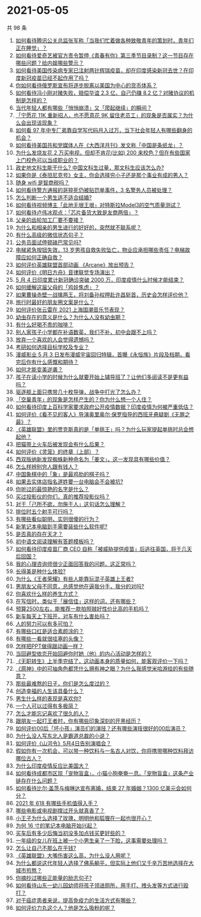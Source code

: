 # 2021-05-05

共 98 条

<!-- BEGIN -->
<!-- 最后更新时间 Wed May 05 2021 11:06:21 GMT+0800 (China Standard Time) -->

1. [如何看待腾讯公关总监张军称「当我们忙着做各种致敬青年的策划时，青年们正在睡觉」？](https://www.zhihu.com/question/457759935)
2. [如何看待爱奇艺被官方责令暂停《青春有你》第三季节目录制？这一节目存在哪些问题？给内娱哪些警示？](https://www.zhihu.com/question/457851906)
3. [如何看待美国传染病专家已注射两针辉瑞疫苗，却在印度感染新冠去世？在印度新冠疫苗已经不起作用了吗？](https://www.zhihu.com/question/457803433)
4. [你如何看待俄罗斯宣布将逐步脱离以美国为中心的货币体系？](https://www.zhihu.com/question/457750369)
5. [如何看待冯小刚对赌失败，赔偿华谊 2.3 亿，自己仍赚 8.2
   亿？对赌协议的机制是怎样的？](https://www.zhihu.com/question/457531244)
6. [当代年轻人都有哪些「悄悄崩溃」又「爬起继续」的瞬间？](https://www.zhihu.com/question/457125407)
7. [「宁愿花 11K 重新招人，也不愿意花 9K
   留住老员工」的现象是否属实？为什么会出现该现象？](https://www.zhihu.com/question/63878469)
8. [如何看 97
   年中专厂弟靠自学写代码月入过万，当下社会年轻人有哪些翻身的机会？](https://www.zhihu.com/question/457749433)
9. [如何看待美国共和党媒体人在《大西洋月刊》发文称「中国是条纸龙」？](https://www.zhihu.com/question/457843760)
10. [为什么发烧友花 2 万买电视，但却不肯花(比如) 200
    来校色？但在有些国家上门校色可以当成职业的？](https://www.zhihu.com/question/457647194)
11. [政史地文科生能干什么? 中国文科生过量，那文科生应该怎么办?](https://www.zhihu.com/question/455156955)
12. [如果你是《泰坦尼克号》女主，你会选择穷小子还是那个事业有成的男人？](https://www.zhihu.com/question/404721566)
13. [随身 wifi 是智商税吗？](https://www.zhihu.com/question/446103006)
14. [如何看待警方通报的哥猝死仍被贴罚单事件，3 名警务人员被处理？](https://www.zhihu.com/question/457851891)
15. [怎么判断一个男生适不适合结婚?](https://www.zhihu.com/question/374079870)
16. [如何看待视频博主「此地无垠王垠」对特斯拉Model3的空气质量测试？](https://www.zhihu.com/question/457805911)
17. [如何看待卢伟冰观点：「芯片备货大致是友商两倍」？](https://www.zhihu.com/question/457096949)
18. [父亲的齿轮加工厂要不要接？](https://www.zhihu.com/question/450893153)
19. [为什么和相亲的男生进行的好好的，突然就不联系呢？](https://www.zhihu.com/question/455019918)
20. [有什么高级的微信状态句子？](https://www.zhihu.com/question/440750252)
21. [公务员面试停顿磕巴常见吗?](https://www.zhihu.com/question/448057643)
22. [电梯紧急按钮失效，13
    岁男孩自救失败坠亡，物业应承担哪些责任？电梯故障应如何正确自救？](https://www.zhihu.com/question/457831377)
23. [如何评价英雄联盟首部动画 《Arcane》放出预告？](https://www.zhihu.com/question/457715264)
24. [如何评价《明日方舟》音律联觉专场演出？](https://www.zhihu.com/question/453242159)
25. [5 月 4 日印度累计新冠确诊突破 2000
    万，印度疫情什么时候才能结束？](https://www.zhihu.com/question/457761447)
26. [如何缓解这届父母的「鸡娃焦虑」？](https://www.zhihu.com/question/451871565)
27. [如果曹操赤壁一战擒两王，将刘备孙权押赴许昌斩首，历史会怎样评价他？](https://www.zhihu.com/question/456699039)
28. [旅行时最好的朋友圈文案是什么？](https://www.zhihu.com/question/429650998)
29. [如何评价张云雷在 2021 上海国潮音乐节表现？](https://www.zhihu.com/question/457677090)
30. [幼虫存在的意义是什么？为什么人没有幼虫期？](https://www.zhihu.com/question/264314462)
31. [有什么好喝不贵的咖啡？](https://www.zhihu.com/question/390644147)
32. [别人家孩子小学都在补语数英，我们不补，初中会跟不上吗？](https://www.zhihu.com/question/437581262)
33. [放弃一个喜欢的人会觉得遗憾吗？](https://www.zhihu.com/question/455878113)
34. [考研如何选择目标学校及专业？](https://www.zhihu.com/question/31000102)
35. [漫威影业 5 月 3
    日发布漫威宇宙回归特辑，首曝《永恒族》片段及档期，看完后你有什么感慨和期待？](https://www.zhihu.com/question/457703332)
36. [如何才能变美逆袭？](https://www.zhihu.com/question/52287991)
37. [孩子在读小学的时候为什么就要开始上辅导班了？让他们多阅读不是更有益吗？](https://www.zhihu.com/question/431156947)
38. [驱逐舰上面只携带几十枚导弹，战争中打光了怎么办？](https://www.zhihu.com/question/39027069)
39. [「空巢青年」的现象是怎样产生的？你为什么想一个人住？](https://www.zhihu.com/question/457137124)
40. [如何看待印度上百科学家要求政府公开疫情数据？印度疫情为何被严重低估？](https://www.zhihu.com/question/457757785)
41. [如何评价《看不见的客人》导演奥里奥尔·保罗指导的西班牙悬疑剧《无罪之最》？](https://www.zhihu.com/question/453388234)
42. [《英雄联盟》里的贾克斯真的是「单挑王」吗？为什么玩家提起单挑时总会想起他？](https://www.zhihu.com/question/457010220)
43. [把猫带上火车后被发现会有什么后果？](https://www.zhihu.com/question/265531373)
44. [如何评价《灵笼》的终章（上部）？](https://www.zhihu.com/question/457072944)
45. [西双版纳新发现蜘蛛新种命名为「姜文」，这一发现具有哪些价值？](https://www.zhihu.com/question/457371552)
46. [怎么样辨别穷人跟有钱人？](https://www.zhihu.com/question/349437220)
47. [中国象棋中的「象」是最鸡肋的棋子吗？](https://www.zhihu.com/question/39282356)
48. [如果去实体店指名道姓要一台电脑会不会被坑?](https://www.zhihu.com/question/449490091)
49. [你听过的最惊艳的名字是什么？](https://www.zhihu.com/question/265694919)
50. [买过投影仪的你们，真的推荐投影仪吗？](https://www.zhihu.com/question/437319206)
51. [对于「己所不欲，勿施于人」这句话怎么理解？](https://www.zhihu.com/question/25024061)
52. [排位时五个射手可行吗？](https://www.zhihu.com/question/457347115)
53. [有哪些看似聪明，实则很傻的行为？](https://www.zhihu.com/question/60864080)
54. [新笔记本电脑到手需要装些什么软件呢?](https://www.zhihu.com/question/369118255)
55. [是否真的存在天才？](https://www.zhihu.com/question/34054445)
56. [初中语文阅读理解有答题模板吗？](https://www.zhihu.com/question/330750610)
57. [如何看待印度疫苗厂商 CEO
    自称「被威胁提供疫苗」后逃往英国，将于几天后回国？](https://www.zhihu.com/question/457628956)
58. [我的心理咨询师很少正面回答我的问题，这正常吗？](https://www.zhihu.com/question/457615630)
59. [长得美是种什么体验?](https://www.zhihu.com/question/449683760)
60. [为什么《王者荣耀》有些人能靠玩混子英雄上王者?](https://www.zhihu.com/question/328458184)
61. [男朋友父母不同意，总感觉他在逼我分手，我分的对吗?](https://www.zhihu.com/question/455441259)
62. [你喜欢什么样的养生方式？](https://www.zhihu.com/question/456345968)
63. [在写信时，类似于「展信佳」这样的词，还有哪些？](https://www.zhihu.com/question/27590044)
64. [预算2500左右，能推荐一款拍照贼好性价比高的手机吗？](https://www.zhihu.com/question/452624562)
65. [新车每天上下班开，对车有什么害处吗？](https://www.zhihu.com/question/453386492)
66. [人的努力可以有多可怕？](https://www.zhihu.com/question/267094863)
67. [有哪些口红是适合素颜涂的？](https://www.zhihu.com/question/321097156)
68. [有哪些一看就很哇塞的头像？](https://www.zhihu.com/question/445718825)
69. [怎样把PPT做得跟动画一样？](https://www.zhihu.com/question/21539458)
70. [当回避型依恋开始回避你时她（他）的内心活动是怎样的？](https://www.zhihu.com/question/337217828)
71. [《无职转生》上半季完结了，这动画本身的质量如何，能客观评价一下吗？](https://www.zhihu.com/question/450611651)
72. [《原神》中的可抽角色都凭什么拥有神之眼？为什么我感觉米哈游给的有些随意？](https://www.zhihu.com/question/457648061)
73. [那些最难熬的日子，你们是怎么度过的？](https://www.zhihu.com/question/452944848)
74. [创造幸福的人生该具备什么？](https://www.zhihu.com/question/322796494)
75. [男生什么样的表现是喜欢你?](https://www.zhihu.com/question/430805859)
76. [一个人可以过得有多极简？](https://www.zhihu.com/question/265827355)
77. [怎么才能忘记喜欢了很久的人？](https://www.zhihu.com/question/456682944)
78. [跟朋友一起打王者时，你有哪些印象深刻的开黑经历？](https://www.zhihu.com/question/457741813)
79. [如何评价00后「坏小孩」演员们的演技？还有哪些演技很好的00后演员？](https://www.zhihu.com/question/457684810)
80. [为什么没人写东北人是霸道总裁的小说？](https://www.zhihu.com/question/337970710)
81. [如何评价《山河令》5月4日告别演唱会？](https://www.zhihu.com/question/457830518)
82. [假如你有一次机会，可以带一种饮料与一名古人对饮，你将携带哪种饮料拜访哪位古人？](https://www.zhihu.com/question/457665322)
83. [为什么印度疫情反应比美国大？](https://www.zhihu.com/question/456804640)
84. [如何看待成都市区现「宠物盲盒」，小猫小狗奄奄一息。「宠物盲盒」这条产业链存在什么问题？](https://www.zhihu.com/question/457745277)
85. [如何看待比尔·盖茨与梅琳达宣布离婚，结束 27 年婚姻？1300
    亿美元会如何分？](https://www.zhihu.com/question/457737040)
86. [2021 年 618 有哪些手机值得入手？](https://www.zhihu.com/question/457255298)
87. [哪些电影或电视剧撑过开头就真香了？](https://www.zhihu.com/question/449504220)
88. [小王子为什么选择了玫瑰，明明他和狐狸在一起也很开心？](https://www.zhihu.com/question/353104840)
89. [为何 16 寸的笔记本电脑开始兴起？](https://www.zhihu.com/question/456973925)
90. [买车后有多少后悔当初没多加点钱买更好些的？](https://www.zhihu.com/question/455327014)
91. [一年级的女儿在班上被一个小男生亲了一下脸，这事需要处理吗？](https://www.zhihu.com/question/449615832)
92. [怎么让自己不那么在乎钱?](https://www.zhihu.com/question/453040828)
93. [《英雄联盟》大嘴伤害这么高，为什么没人用呢？](https://www.zhihu.com/question/457142246)
94. [为什么都说这代年轻人选择了佛系躺平，但实际上他们又千辛万苦地选择在大城市煎熬？](https://www.zhihu.com/question/457670118)
95. [你摘抄过哪些正能量的励志句子?](https://www.zhihu.com/question/449320979)
96. [如何看待山东一幼儿园幼师将孩子领进厕所，用手打、拽头发等方式进行殴打？](https://www.zhihu.com/question/457486021)
97. [对于癌症患者来说，提高免疫力的生活方式有哪些？](https://www.zhihu.com/question/447041986)
98. [如何评价力丸这个人？他是怎么吸粉的呢？](https://www.zhihu.com/question/457715074)

<!-- END -->
